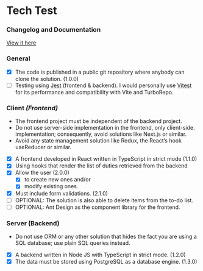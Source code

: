 # Tech Test

### Changelog and Documentation

[View it here](https://github.com/jjspscl/eng-tech-test/blob/main/CHANGELOG.md)

### General

* [X] The code is published in a public git repository where anybody can clone the solution. (1.0.0)
* [ ] Testing using [Jest](https://jestjs.io/) (frontend & backend).
  I would personally use [Vitest](https://vitest.dev/) for its performance and compatibility with Vite and TurboRepo.

### Client *(Frontend)*

* The frontend project must be independent of the backend project.
* Do not use server-side implementation in the frontend, only client-side. implementation; consequently, avoid solutions like Next.js or similar.
* Avoid any state management solution like Redux, the React’s hook useReducer or similar.

* [X] A frontend developed in React written in TypeScript in strict mode (1.1.0)
* [X] Using hooks that render the list of duties retrieved from the backend
* [X] Allow the user (2.0.0)
  * [X] to create new ones and/or
  * [X] modify existing ones.
* [X] Must include form validations. (2.1.0)
* [ ] OPTIONAL: The solution is also able to delete items from the to-do list.
* [ ] OPTIONAL: Ant Design as the component library for the frontend.

### Server (Backend)

* Do not use ORM or any other solution that hides the fact you are using a SQL database; use plain SQL queries instead.

* [X] A backend written in Node JS with TypeScript in strict mode. (1.2.0)
* [X] The data must be stored using PostgreSQL as a database engine. (1.3.0)
